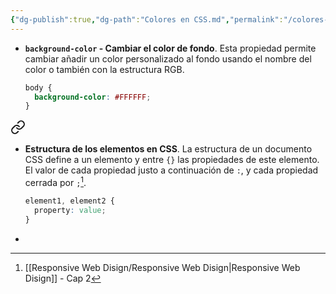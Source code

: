 ```yaml
---
{"dg-publish":true,"dg-path":"Colores en CSS.md","permalink":"/colores-en-css/","hide":true,"tags":["programation","CSS","DVC/RWD/2","publish"]}
---
```



[^1]: [[Responsive Web Disign/Responsive Web Disign\|Responsive Web Disign]] - Cap 2

- **`background-color` - Cambiar el color de fondo**. Esta propiedad permite cambiar añadir un color personalizado al fondo usando el nombre del color o también con la estructura RGB.
   ```CSS 
   body {
     background-color: #FFFFFF;
   }
   ```


<div class="transclusion internal-embed is-loaded"><a class="markdown-embed-link" href="/responsive-web-disign/elementos-basicos-en-css/#8e818e" aria-label="Open link"><svg xmlns="http://www.w3.org/2000/svg" width="24" height="24" viewBox="0 0 24 24" fill="none" stroke="currentColor" stroke-width="2" stroke-linecap="round" stroke-linejoin="round" class="svg-icon lucide-link"><path d="M10 13a5 5 0 0 0 7.54.54l3-3a5 5 0 0 0-7.07-7.07l-1.72 1.71"></path><path d="M14 11a5 5 0 0 0-7.54-.54l-3 3a5 5 0 0 0 7.07 7.07l1.71-1.71"></path></svg></a><div class="markdown-embed">



- **Estructura de los elementos en CSS**. La estructura de un documento CSS define a un elemento y entre `{}` las propiedades de este elemento. El valor de cada propiedad justo a continuación de `:`, y cada propiedad cerrada por `;`[^1].
   ```CSS
   element1, element2 {
     property: value;
   }
   ```
 

</div></div>


- 